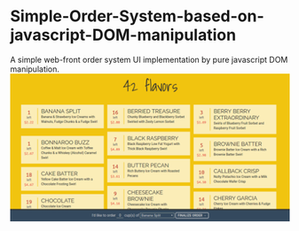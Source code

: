 # Simple-Order-System-based-on-javascript-DOM-manipulation
A simple web-front order system UI implementation by pure javascript DOM manipulation.
<img src="1.png">
